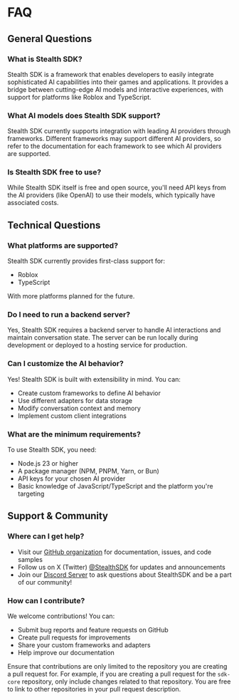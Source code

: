 # FAQ

## General Questions

### What is Stealth SDK?

Stealth SDK is a framework that enables developers to easily integrate sophisticated AI capabilities into their games and applications. It provides a bridge between cutting-edge AI models and interactive experiences, with support for platforms like Roblox and TypeScript.

### What AI models does Stealth SDK support?

Stealth SDK currently supports integration with leading AI providers through frameworks. Different frameworks may support different AI providers, so refer to the documentation for each framework to see which AI providers are supported.

### Is Stealth SDK free to use?

While Stealth SDK itself is free and open source, you'll need API keys from the AI providers (like OpenAI) to use their models, which typically have associated costs.

## Technical Questions

### What platforms are supported?

Stealth SDK currently provides first-class support for:

- Roblox
- TypeScript

With more platforms planned for the future.

### Do I need to run a backend server?

Yes, Stealth SDK requires a backend server to handle AI interactions and maintain conversation state. The server can be run locally during development or deployed to a hosting service for production.

### Can I customize the AI behavior?

Yes! Stealth SDK is built with extensibility in mind. You can:

- Create custom frameworks to define AI behavior
- Use different adapters for data storage
- Modify conversation context and memory
- Implement custom client integrations

### What are the minimum requirements?

To use Stealth SDK, you need:

- Node.js 23 or higher
- A package manager (NPM, PNPM, Yarn, or Bun)
- API keys for your chosen AI provider
- Basic knowledge of JavaScript/TypeScript and the platform you're targeting

## Support & Community

### Where can I get help?

- Visit our [GitHub organization](https://github.com/stealth-studios) for documentation, issues, and code samples
- Follow us on X (Twitter) [@StealthSDK](https://twitter.com/StealthSDK) for updates and announcements
- Join our [Discord Server](https://discord.com/invite/BgsKcMXH8s) to ask questions about StealthSDK and be a part of our community!

### How can I contribute?

We welcome contributions! You can:

- Submit bug reports and feature requests on GitHub
- Create pull requests for improvements
- Share your custom frameworks and adapters
- Help improve our documentation

Ensure that contributions are only limited to the repository you are creating a pull request for. For example, if you are creating a pull request for the `sdk-core` repository, only include changes related to that repository. You are free to link to other repositories in your pull request description.

